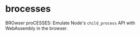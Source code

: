 # brocesses

BROwser proCESSES: Emulate Node's `child_process` API with WebAssembly in the browser.
